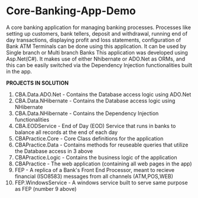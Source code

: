 # Core-Banking-App-Demo
A core banking application for managing banking processes. Processes like setting up customers, bank tellers, deposit and withdrawal, running end of day transactions, displaying profit and loss statements, configuration of Bank ATM Terminals can be done using this application. 
It can be used by Single branch or Multi branch Banks
This application was developed using Asp.Net(C#). It makes use of either Nhibernate or ADO.Net as ORMs, and this can be easily switched via the Dependency Injection functionalities built in the app.




**PROJECTS IN SOLUTION**
1) CBA.Data.ADO.Net - Contains the Database access logic using ADO.Net
2) CBA.Data.NHibernate - Contains the Database access logic using NHibernate
3) CBA.Data.NHibernate - Contains the Dependency Injection functionalities
4) CBA.EODService - End of Day (EOD) Service that runs in banks to balance all records at the end of each day
5) CBAPractice.Core - Core Class definitions for the application
6) CBAPractice.Data - Contains methods for reuseable queries that utilize the Database access in 3 above
7) CBAPractice.Logic - Contains the business logic of the application
8) CBAPractice - The web application (containing all web pages in the app)
9) FEP -  A replica of a Bank's Front End Processor, meant to recieve financial (ISO8583) messages from all channels (ATM,POS,WEB) 
10) FEP.WindowsService - A windows service built to serve same purpose as FEP (number 9 above)
